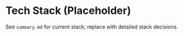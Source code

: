 # Tech Stack (Placeholder)

See `summary.md` for current stack; replace with detailed stack decisions.
